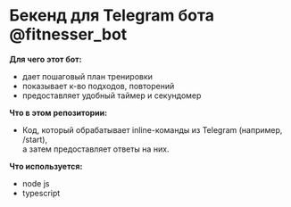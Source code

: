 # Бекенд для Telegram бота @fitnesser_bot

**Для чего этот бот:**
* дает пошаговый план тренировки
* показывает к-во подходов, повторений
* предоставляет удобный таймер и секундомер

**Что в этом репозитории:**
* Код, который обрабатывает inline-команды из Telegram (например, /start),   
  а затем предоставляет ответы на них.

**Что используется:**
* node js
* typescript
